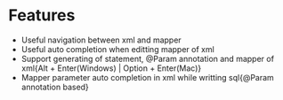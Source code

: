 # Features

* Useful navigation between xml and mapper
* Useful auto completion when editting mapper of xml
* Support generating of statement, @Param annotation and mapper of xml{Alt + Enter(Windows) | Option + Enter(Mac)}
* Mapper parameter auto completion in xml while writting sql{@Param annotation based}